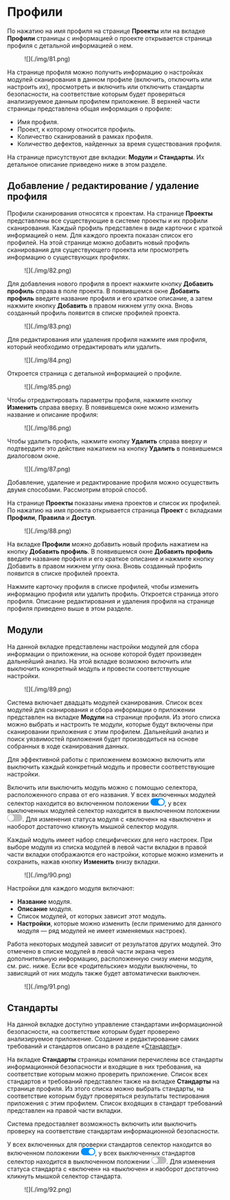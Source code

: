 # Профили

По нажатию на имя профиля на странице **Проекты** или на вкладке **Профили** страницы с информацией о проекте открывается страница профиля  с детальной информацией о нем.

<figure markdown>
![](./img/81.png)
</figure>

На странице профиля можно получить информацию о настройках модулей сканирования в данном профиле (включить, отключить или настроить их), просмотреть и включить или отключить стандарты безопасности, на соответствие которым будет проверяться анализируемое данным профилем приложение. 
В верхней части страницы представлена общая информация о профиле:

* Имя профиля.
* Проект, к которому относится профиль.
* Количество сканирований в рамках профиля.
* Количество дефектов, найденных за время существования профиля.

На странице присутствуют две вкладки: **Модули** и **Стандарты**. Их детальное описание приведено ниже в этом разделе.

## Добавление / редактирование / удаление профиля

Профили сканирования относятся к проектам. На странице **Проекты** представлены все существующие в системе проекты и их профили сканирования. Каждый профиль представлен в виде карточки с краткой информацией о нем. Для каждого проекта показан список его профилей. На этой странице можно добавить новый профиль сканирования для существующего проекта или просмотреть информацию о существующих профилях.

<figure markdown>
![](./img/82.png)
</figure>
 
Для добавления нового профиля в проект нажмите кнопку **Добавить профиль** справа в поле проекта. В появившемся окне **Добавить профиль** введите название профиля и его краткое описание, а затем нажмите кнопку **Добавить** в правом нижнем углу окна. Вновь созданный профиль появится в списке профилей проекта.

<figure markdown>
![](./img/83.png)
</figure>
 
Для редактирования или удаления профиля нажмите имя профиля, который необходимо отредактировать или удалить.

<figure markdown>
![](./img/84.png)
</figure>
 
Откроется страница с детальной информацией о профиле.

<figure markdown>
![](./img/85.png)
</figure>

Чтобы отредактировать параметры профиля, нажмите кнопку **Изменить** справа вверху. В появившемся окне можно изменить название и описание профиля:

<figure markdown>
![](./img/86.png)
</figure>

Чтобы удалить профиль, нажмите кнопку **Удалить** справа вверху и подтвердите это действие нажатием на кнопку **Удалить** в появившемся диалоговом окне.

<figure markdown>
![](./img/87.png)
</figure>
 
Добавление, удаление и редактирование профиля можно осуществить двумя способами. Рассмотрим второй способ.

На странице **Проекты** показаны имена проектов и список их профилей. По нажатию на имя проекта открывается страница **Проект** с вкладками **Профили**, **Правила** и **Доступ**.

<figure markdown>
![](./img/88.png)
</figure>
  
На вкладке **Профили** можно добавить новый профиль нажатием на кнопку **Добавить профиль**. В появившемся окне **Добавить профиль** введите название профиля и его краткое описание и нажмите кнопку Добавить в правом нижнем углу окна. Вновь созданный профиль появится в списке профилей проекта.

Нажмите карточку профиля в списке профилей, чтобы изменить информацию профиля или удалить профиль. Откроется страница этого профиля. Описание редактирования и удаления профиля на странице профиля приведено выше в этом разделе.

## Модули

На данной вкладке представлены настройки модулей для сбора информации о приложении, на основе которой будет произведен дальнейший анализ. На этой вкладке возможно включить или выключить конкретный модуль и провести соответствующие настройки.

<figure markdown>
![](./img/89.png)
</figure>
  
Система включает двадцать модулей сканирования. Список всех модулей для сканирования и сбора информации о приложении представлен на вкладке **Модули** на странице профиля. Из этого списка можно выбрать и настроить те модули, которые будут включены при сканировании приложения с этим профилем. Дальнейший анализ и поиск уязвимостей приложения будет производиться на основе собранных в ходе сканирования данных.

Для эффективной работы с приложением возможно включить или выключить каждый конкретный модуль и провести соответствующие настройки.

Включить или выключить модуль можно с помощью селектора, расположенного справа от его названия. У всех включенных модулей селектор находится во включенном положении ![](.//img/swith_on.png), у всех выключенных модулей селектор находится в выключенном положении ![](../ug/img/swith_off.png). Для изменения статуса модуля с «включен» на «выключен» и наоборот достаточно кликнуть мышкой селектор модуля.

Каждый модуль имеет набор специфических для него настроек. При выборе модуля из списка модулей в левой части вкладки в правой части вкладки  отображаются его настройки, которые можно изменить и сохранить, нажав кнопку **Изменить** внизу вкладки.

<figure markdown>
![](./img/90.png)
</figure>
  
Настройки для каждого модуля включают:

* **Название** модуля.
* **Описание**  модуля.
* Список модулей, от которых зависит этот модуль.
* **Настройки**, которые можно изменить (если применимо для данного модуля — ряд модулей не имеет изменяемых настроек).

Работа некоторых модулей зависит от результатов других модулей. Это отмечено в списке модулей в левой части экрана через дополнительную информацию, расположенную снизу имени модуля, см. рис. ниже. Если все «родительские» модули выключены, то зависящий от них модуль также будет автоматически выключен.

<figure markdown>
![](./img/91.png)
</figure>
  
## Стандарты

На данной вкладке доступно управление стандартами информационной безопасности, на соответствие которым будет проверено анализируемое приложение. Создание и редактирование самих требований и стандартов описано в разделе «[Стандарты](./standarty.md)».

На вкладке **Стандарты** страницы компании перечислены все стандарты информационной безопасности и входящие в них требования, на соответствие которым можно проверить приложение. Список всех стандартов и требований представлен также на вкладке **Стандарты** на странице профиля. Из этого списка можно выбрать стандарты, на соответствие которым будут проверяться результаты тестирования приложения с этим профилем. Список входящих в стандарт требований представлен на правой части вкладки.

Система предоставляет возможность включить или выключить проверку на соответствие стандартам информационной безопасности.

У всех включенных для проверки стандартов селектор находится во включенном положении ![](./img/swith_on.png), у всех выключенных стандартов селектор находится в выключенном положении ![](./img/swith_off.png). Для изменения статуса стандарта с «включен» на «выключен» и наоборот достаточно кликнуть мышкой селектор стандарта.

<figure markdown>
![](./img/92.png)
</figure>